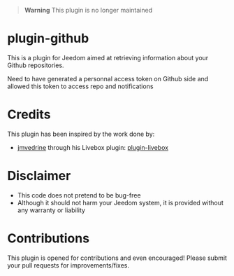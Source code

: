 > **Warning**
> This plugin is no longer maintained

# plugin-github
This is a plugin for Jeedom aimed at retrieving information about your Github repositories.

Need to have generated a personnal access token on Github side and allowed this token to access repo and notifications

# Credits
This plugin has been inspired by the work done by:
- [jmvedrine](https://github.com/jmvedrine) through his Livebox plugin: [plugin-livebox](https://github.com/jmvedrine/plugin-livebox)

# Disclaimer
- This code does not pretend to be bug-free
- Although it should not harm your Jeedom system, it is provided without any warranty or liability

# Contributions
This plugin is opened for contributions and even encouraged! Please submit your pull requests for improvements/fixes.
